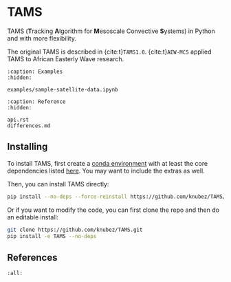 # TAMS

TAMS (**T**racking **A**lgorithm for **M**esoscale Convective **S**ystems) in Python and with more flexibility.

The original TAMS is described in {cite:t}`TAMS1.0`.
{cite:t}`AEW-MCS` applied TAMS to African Easterly Wave research.

```{toctree}
:caption: Examples
:hidden:

examples/sample-satellite-data.ipynb
```

```{toctree}
:caption: Reference
:hidden:

api.rst
differences.md
```

## Installing

To install TAMS, first create a
[conda environment](https://docs.conda.io/projects/conda/en/latest/user-guide/tasks/manage-environments.html)
with at least the core dependencies listed
[here](https://github.com/knubez/TAMS/blob/main/environment-dev.yml).
You may want to include the extras as well.

Then, you can install TAMS directly:

```sh
pip install --no-deps --force-reinstall https://github.com/knubez/TAMS/archive/main.zip
```

Or if you want to modify the code, you can first clone the repo
and then do an editable install:

```sh
git clone https://github.com/knubez/TAMS.git
pip install -e TAMS --no-deps
```

## References

```{bibliography}
:all:
```
